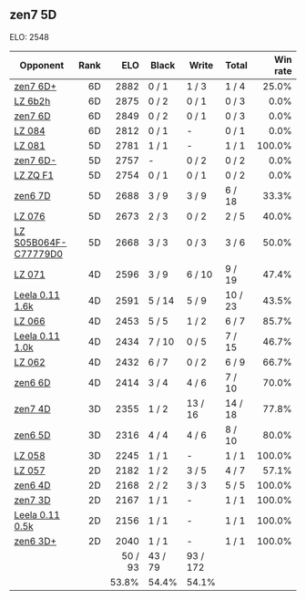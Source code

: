## zen7 5D ##

ELO: 2548

Opponent | Rank | ELO | Black | Write | Total | Win rate
---------|-----:|----:|-------|-------|-------|-------:
[zen7 6D+](zen7%206D+.md) | 6D | 2882 | 0 / 1 | 1 / 3 | 1 / 4 | 25.0%
[LZ 6b2h](LZ%206b2h.md) | 6D | 2875 | 0 / 2 | 0 / 1 | 0 / 3 | 0.0%
[zen7 6D](zen7%206D.md) | 6D | 2849 | 0 / 2 | 0 / 1 | 0 / 3 | 0.0%
[LZ 084](LZ%20084.md) | 6D | 2812 | 0 / 1 | - | 0 / 1 | 0.0%
[LZ 081](LZ%20081.md) | 5D | 2781 | 1 / 1 | - | 1 / 1 | 100.0%
[zen7 6D-](zen7%206D-.md) | 5D | 2757 | - | 0 / 2 | 0 / 2 | 0.0%
[LZ ZQ F1](LZ%20ZQ%20F1.md) | 5D | 2754 | 0 / 1 | 0 / 1 | 0 / 2 | 0.0%
[zen6 7D](zen6%207D.md) | 5D | 2688 | 3 / 9 | 3 / 9 | 6 / 18 | 33.3%
[LZ 076](LZ%20076.md) | 5D | 2673 | 2 / 3 | 0 / 2 | 2 / 5 | 40.0%
[LZ S05B064F-C77779D0](LZ%20S05B064F-C77779D0.md) | 5D | 2668 | 3 / 3 | 0 / 3 | 3 / 6 | 50.0%
[LZ 071](LZ%20071.md) | 4D | 2596 | 3 / 9 | 6 / 10 | 9 / 19 | 47.4%
[Leela 0.11 1.6k](Leela%200.11%201.6k.md) | 4D | 2591 | 5 / 14 | 5 / 9 | 10 / 23 | 43.5%
[LZ 066](LZ%20066.md) | 4D | 2453 | 5 / 5 | 1 / 2 | 6 / 7 | 85.7%
[Leela 0.11 1.0k](Leela%200.11%201.0k.md) | 4D | 2434 | 7 / 10 | 0 / 5 | 7 / 15 | 46.7%
[LZ 062](LZ%20062.md) | 4D | 2432 | 6 / 7 | 0 / 2 | 6 / 9 | 66.7%
[zen6 6D](zen6%206D.md) | 4D | 2414 | 3 / 4 | 4 / 6 | 7 / 10 | 70.0%
[zen7 4D](zen7%204D.md) | 3D | 2355 | 1 / 2 | 13 / 16 | 14 / 18 | 77.8%
[zen6 5D](zen6%205D.md) | 3D | 2316 | 4 / 4 | 4 / 6 | 8 / 10 | 80.0%
[LZ 058](LZ%20058.md) | 3D | 2245 | 1 / 1 | - | 1 / 1 | 100.0%
[LZ 057](LZ%20057.md) | 2D | 2182 | 1 / 2 | 3 / 5 | 4 / 7 | 57.1%
[zen6 4D](zen6%204D.md) | 2D | 2168 | 2 / 2 | 3 / 3 | 5 / 5 | 100.0%
[zen7 3D](zen7%203D.md) | 2D | 2167 | 1 / 1 | - | 1 / 1 | 100.0%
[Leela 0.11 0.5k](Leela%200.11%200.5k.md) | 2D | 2156 | 1 / 1 | - | 1 / 1 | 100.0%
[zen6 3D+](zen6%203D+.md) | 2D | 2040 | 1 / 1 | - | 1 / 1 | 100.0%
 | | | 50 / 93 | 43 / 79 | 93 / 172 | 
 | | | 53.8% | 54.4% | 54.1% | 
